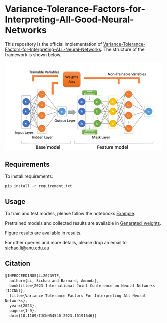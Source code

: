 # Variance-Tolerance-Factors-for-Interpreting-All-Good-Neural-Networks

This repository is the official implementation of [Variance-Tolerance-Factors-for-Interpreting-ALL-Neural-Networks](https://arxiv.org/abs/2209.13858).
The structure of the framework is shown below. 

![structure](./results/structure.png)

## Requirements

To install requirements:

```setup
pip install -r requirement.txt
```

## Usage

To train and test models, please follow the notebooks [Example](Example.ipynb).

Pretrained models and collected results are available in [Generated_weights](./Generated_weights).

Figure results are available in [results](./results).

For other queries and more details, please drop an email to sichao.li@anu.edu.au

## Citation

```
@INPROCEEDINGS{Li2023VTF,
  author={Li, Sichao and Barnard, Amanda},
  booktitle={2023 International Joint Conference on Neural Networks (IJCNN)}, 
  title={Variance Tolerance Factors For Interpreting All Neural Networks}, 
  year={2023},
  pages={1-9},
  doi={10.1109/IJCNN54540.2023.10191646}}
```



